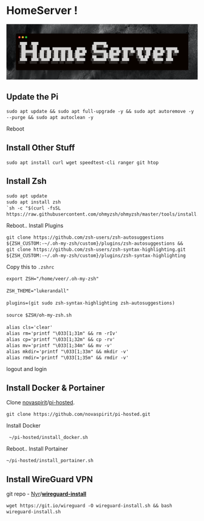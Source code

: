 # HomeServer !

![alt text](https://github.com/Crispy-Justice/homeserver/blob/main/banner.png)

## Update the Pi

    sudo apt update && sudo apt full-upgrade -y && sudo apt autoremove -y --purge && sudo apt autoclean -y
Reboot

## Install Other Stuff

    sudo apt install curl wget speedtest-cli ranger git htop

## Install Zsh

    sudo apt update
    sudo apt install zsh
    `sh -c "$(curl -fsSL https://raw.githubusercontent.com/ohmyzsh/ohmyzsh/master/tools/install.sh)"`
   Reboot.. Install Plugins
   

    git clone https://github.com/zsh-users/zsh-autosuggestions ${ZSH_CUSTOM:-~/.oh-my-zsh/custom}/plugins/zsh-autosuggestions &&
    git clone https://github.com/zsh-users/zsh-syntax-highlighting.git ${ZSH_CUSTOM:-~/.oh-my-zsh/custom}/plugins/zsh-syntax-highlighting
 
   Copy this to `.zshrc`
   

    export ZSH="/home/veer/.oh-my-zsh"
    
    ZSH_THEME="lukerandall"
    
    plugins=(git sudo zsh-syntax-highlighting zsh-autosuggestions)
    
    source $ZSH/oh-my-zsh.sh
    
    alias cls='clear'
    alias rm='printf "\033[1;31m" && rm -rIv'
    alias cp='printf "\033[1;32m" && cp -rv'
    alias mv='printf "\033[1;34m" && mv -v'
    alias mkdir='printf "\033[1;33m" && mkdir -v'
    alias rmdir='printf "\033[1;35m" && rmdir -v'
logout and login

   



## Install Docker & Portainer
Clone [novaspirit](https://github.com/novaspirit)/[pi-hosted](https://github.com/novaspirit/pi-hosted).

    git clone https://github.com/novaspirit/pi-hosted.git
  Install Docker
  
	 ~/pi-hosted/install_docker.sh
 Reboot..
 Install Portainer

    ~/pi-hosted/install_portainer.sh

## Install WireGuard VPN
git repo - [Nyr](https://github.com/Nyr)/**[wireguard-install](https://github.com/Nyr/wireguard-install)**

    wget https://git.io/wireguard -O wireguard-install.sh && bash wireguard-install.sh

